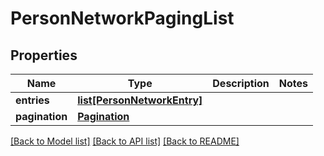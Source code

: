 # PersonNetworkPagingList

## Properties
Name | Type | Description | Notes
------------ | ------------- | ------------- | -------------
**entries** | [**list[PersonNetworkEntry]**](PersonNetworkEntry.md) |  | 
**pagination** | [**Pagination**](Pagination.md) |  | 

[[Back to Model list]](../README.md#documentation-for-models) [[Back to API list]](../README.md#documentation-for-api-endpoints) [[Back to README]](../README.md)

